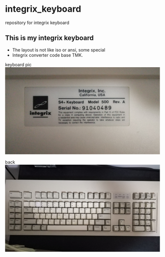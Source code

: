 # integrix_keyboard
repository for integrix keyboard


## This is my integrix keyboard

+ The layout is not like iso or ansi, some special
+ Integrix converter code base TMK.

keyboard pic
![integrix keyboard](https://github.com/sharkka/integrix_keyboard/blob/main/background.jpg)

back
![background](https://github.com/sharkka/integrix_keyboard/blob/main/frontground.jpg) 
